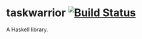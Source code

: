 # taskwarrior [![Build Status](https://img.shields.io/endpoint.svg?url=https%3A%2F%2Factions-badge.atrox.dev%2Fmaralorn%2Fhaskell-taskwarrior%2Fbadge%3Fref%3Dmaster&style=flat-square)](https://actions-badge.atrox.dev/maralorn/haskell-taskwarrior/goto?ref=master)

A Haskell library.

